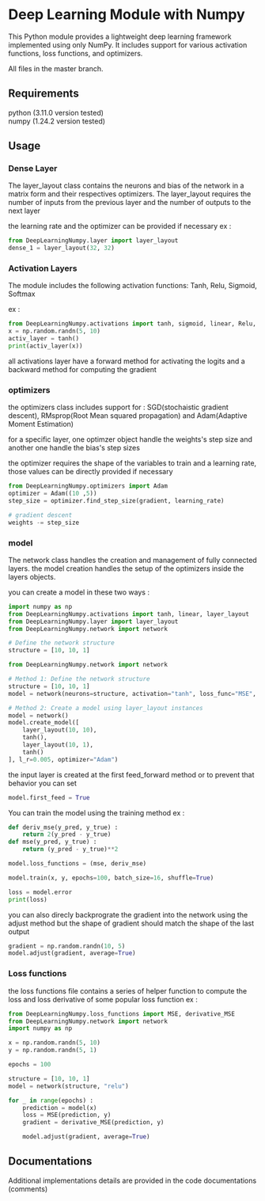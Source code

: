 # Deep Learning Module with Numpy

This Python module provides a lightweight deep learning framework implemented using only NumPy. It includes support for various activation functions, loss functions, and optimizers.<br>

All files in the master branch.

## Requirements
python (3.11.0 version tested)<br>
numpy (1.24.2 version tested)

## Usage

### Dense Layer
The layer_layout class contains the neurons and bias of the network in a matrix form and their respectives optimizers.
The layer_layout requires the number of inputs from the previous layer and the number of outputs to the next layer

the learning rate and the optimizer can be provided if necessary
ex : 
```python
from DeepLearningNumpy.layer import layer_layout
dense_1 = layer_layout(32, 32)
```

### Activation Layers
The module includes the following activation functions:
Tanh, Relu, Sigmoid, Softmax

ex :
```python
from DeepLearningNumpy.activations import tanh, sigmoid, linear, Relu, softmax
x = np.random.randn(5, 10)
activ_layer = tanh()
print(activ_layer(x))
```
all activations layer have a forward method for activating the logits and a backward method for computing the gradient

### optimizers
the optimizers class includes support for :
SGD(stochaistic gradient descent), RMsprop(Root Mean squared propagation) and Adam(Adaptive Moment Estimation)

for a specific layer, one optimzer object handle the weights's step size and another one handle the bias's step sizes

the optimizer requires the shape of the variables to train and a learning rate, those values can be directly provided if necessary
```python
from DeepLearningNumpy.optimizers import Adam
optimizer = Adam((10 ,5))
step_size = optimizer.find_step_size(gradient, learning_rate)

# gradient descent
weights -= step_size
```

### model
The network class handles the creation and management of fully connected layers.
the model creation handles the setup of the optimizers inside the layers objects.

you can create a model in these two ways :
```python
import numpy as np
from DeepLearningNumpy.activations import tanh, linear, layer_layout
from DeepLearningNumpy.layer import layer_layout
from DeepLearningNumpy.network import network

# Define the network structure
structure = [10, 10, 1]

from DeepLearningNumpy.network import network

# Method 1: Define the network structure
structure = [10, 10, 1]
model = network(neurons=structure, activation="tanh", loss_func="MSE", learning_rate=0.005, optimizer="SGD")

# Method 2: Create a model using layer_layout instances
model = network()
model.create_model([
    layer_layout(10, 10),
    tanh(),
    layer_layout(10, 1),
    tanh()
], l_r=0.005, optimizer="Adam")
```
the input layer is created at the first feed_forward method or to prevent that behavior you can set
```python
model.first_feed = True
```
You can train the model using the training method 
ex :
```python
def deriv_mse(y_pred, y_true) :
    return 2(y_pred - y_true)
def mse(y_pred, y_true) :
    return (y_pred - y_true)**2

model.loss_functions = (mse, deriv_mse)

model.train(x, y, epochs=100, batch_size=16, shuffle=True)

loss = model.error
print(loss)
```

you can also direcly backprograte the gradient into the network using the adjust method
but the shape of gradient should match the shape of the last output
```python
gradient = np.random.randn(10, 5)
model.adjust(gradient, average=True)
```

### Loss functions
the loss functions file contains a series of helper function to compute the loss and loss derivative of some popular loss function
ex :
```python
from DeepLearningNumpy.loss_functions import MSE, derivative_MSE
from DeepLearningNumpy.network import network
import numpy as np

x = np.random.randn(5, 10)
y = np.random.randn(5, 1)

epochs = 100

structure = [10, 10, 1]
model = network(structure, "relu")

for _ in range(epochs) :
    prediction = model(x)
    loss = MSE(prediction, y)
    gradient = derivative_MSE(prediction, y)

    model.adjust(gradient, average=True)
```

## Documentations
Additional implementations details are provided in the code documentations (comments)

